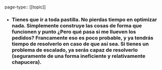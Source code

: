 page-type:: [[topic]]
- ### Tienes que ir a toda pastilla. No pierdas tiempo en optimizar nada. Simplemente construye las cosas de forma que funcionen y punto ¿Pero qué pasa si me llueven los pedidos? Francamente eso es poco probable, y ya tendrás tiempo de resolverlo en caso de que así sea. Si tienes un problema de escalado, ya serás capaz de resolverlo (seguramente de una forma ineficiente y relativamente chapucera).


